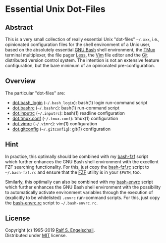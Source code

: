 
Essential Unix Dot-Files
========================

Abstract
--------

This is a very small collection of really essential Unix "dot-files" `~/.xxx`, i.e.,
opinionated configuration files for the shell environment of a Unix user, based
on the absolutely essential [GNU Bash](https://www.gnu.org/software/bash/) shell environment,
the [TMux](https://tmux.github.io/) terminal multiplexer, the file pager
[Less](http://www.greenwoodsoftware.com/less/), the
[Vim](http://www.vim.org/) file editor and the
[Git](https://git-scm.com/) distributed version control system. The intention is not an extensive
feature configuration, but the bare minimum of an opinionated pre-configuration.

Overview
--------

The particular "dot-files" are:

- [dot.bash_login](./dot.bash_login) (`~/.bash_login`): bash(1) login run-command script
- [dot.bashrc](./dot.bashrc) (`~/.bashrc`): bash(1) run-command script
- [dot.inputrc](./dot.inputrc) (`~/.inputrc`): bash(1) readline configuration
- [dot.tmux.conf](./dot.tmux.conf) (`~/.tmux.conf`): tmux(1) configuration
- [dot.vimrc](./dot.vimrc) (`~/.vimrc`): vim(1) configuration
- [dot.gitconfig](./dot.gitconfig) (`~/.gitconfig`): git(1) configuration

Hint
----

In practice, this optimally should be combined with my [bash-fzf](https://github.com/rse/bash-fzf)
script which further enhances the GNU Bash shell environment with the excellent FZF searching functionality.
For this, just copy the [bash-fzf.rc](https://github.com/rse/bash-fzf/blob/master/bash-fzf.rc) script
to `~/.bash-fzf.rc` and ensure that the [FZF](https://github.com/junegunn/fzf/) utility is in your `$PATH`, too.

Similarly, this optimally can also be combined with my [bash-envrc](https://github.com/rse/bash-envrc)
script which further enhances the GNU Bash shell environment with the possibility to automatically
activate environment variables through the execution of (explicitly to be whitelisted) `.envrc` run-command scripts.
For this, just copy the [bash-envrc.rc](https://github.com/rse/bash-envrc/blob/master/bash-envrc.rc) script
to `~/.bash-envrc.rc`.

License
-------

Copyright (c) 1995-2019 [Ralf S. Engelschall](mailto:rse@engelschall.com).<br/>
Distributed under [MIT](https://opensource.org/licenses/MIT) license.

